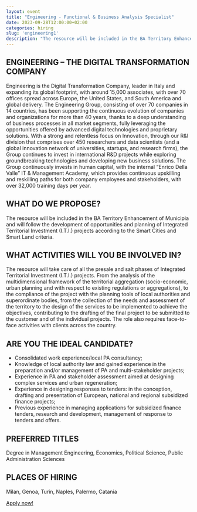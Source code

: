 ```yaml
---
layout: event
title: "Engineering - Functional & Business Analysis Specialist"
date: 2023-09-28T12:00:00+02:00
categories: hiring
slug: 'engineering1'
description: "The resource will be included in the BA Territory Enhancement of Municipia and will follow the development of opportunities and planning of Integrated Territorial Investment (I.T.I.) projects according to the Smart Cities and Smart Land criteria."
---
```


## ENGINEERING – THE DIGITAL TRANSFORMATION COMPANY 

Engineering is the Digital Transformation Company, leader in Italy and expanding its global footprint, with around 15,000 associates, with over 70 offices spread across Europe, the United States, and South America and global delivery.
The Engineering Group, consisting of over 70 companies in 14 countries, has been supporting the continuous evolution of companies and organizations for more than 40 years, thanks to a deep understanding of business processes in all market segments, fully leveraging the opportunities offered by advanced digital technologies and proprietary solutions. 
With a strong and relentless focus on Innovation, through our R&I division that comprises over 450 researchers and data scientists (and a global innovation network of universities, startups, and research firms), the Group continues to invest in international R&D projects while exploring groundbreaking technologies and developing new business solutions. The Group continuously invests in human capital, with the internal “Enrico Della Valle” IT & Management Academy, which provides continuous upskilling and reskilling paths for both company employees and stakeholders, with over 32,000 training days per year. 


## WHAT DO WE PROPOSE?

The resource will be included in the BA Territory Enhancement of Municipia and will follow the development of opportunities and planning of Integrated Territorial Investment (I.T.I.) projects according to the Smart Cities and Smart Land criteria.


## WHAT ACTIVITIES WILL YOU BE INVOLVED IN?

The resource will take care of all the presale and salt phases of Integrated Territorial Investment (I.T.I.) projects. From the analysis of the multidimensional framework of the territorial aggregation (socio-economic, urban planning and with respect to existing regulations or aggregations), to the compliance of the project with the planning tools of local authorities and superordinate bodies, from the collection of the needs and assessment of the territory to the design of the services to be implemented to achieve the objectives, contributing to the drafting of the final project to be submitted to the customer and of the individual projects. The role also requires face-to-face activities with clients across the country.


## ARE YOU THE IDEAL CANDIDATE?

- Consolidated work experience/local PA consultancy; 
- Knowledge of local authority law and gained experience in the preparation and/or management of PA and multi-stakeholder projects;
- Experience in PA and stakeholder assessment aimed at designing complex services and urban regeneration;
- Experience in designing responses to tenders: in the conception, drafting and presentation of European, national and regional subsidized finance projects;
- Previous experience in managing applications for subsidized finance tenders, research and development, management of response to tenders and offers.


## PREFERRED TITLES

Degree in Management Engineering, Economics, Political Science, Public Administration Sciences


## PLACES OF HIRING

Milan, Genoa, Turin, Naples, Palermo, Catania

<a class="btn btn-primary text-white btn-lg mt-3" target="_blank" href="//eng.csod.com/ux/ats/careersite/4/home/requisition/5114?c=eng">Apply now!</a>